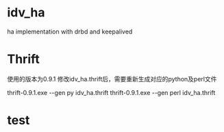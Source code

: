 # idv_ha
ha implementation with drbd and keepalived

# Thrift
使用的版本为0.9.1
修改idv_ha.thrift后，需要重新生成对应的python及perl文件

thrift-0.9.1.exe --gen py idv_ha.thrift
thrift-0.9.1.exe --gen perl idv_ha.thrift

# test

